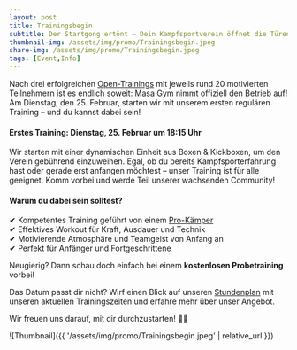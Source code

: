 ```yaml
---
layout: post
title: Trainingsbegin
subtitle: Der Startgong ertönt – Dein Kampfsportverein öffnet die Türen!
thumbnail-img: /assets/img/promo/Trainingsbegin.jpeg
share-img: /assets/img/promo/Trainingsbegin.jpeg
tags: [Event,Info]
---
```


Nach drei erfolgreichen [Open-Trainings](2025-01-20-eröffnungsfeier) mit jeweils rund 20 motivierten Teilnehmern ist es endlich soweit: [Masa Gym](/pages/about/masa) nimmt offiziell den Betrieb auf! Am Dienstag, den 25. Februar, starten wir mit unserem ersten regulären Training – und du kannst dabei sein!

#### Erstes Training: **Dienstag, 25. Februar um 18:15 Uhr**

Wir starten mit einer dynamischen Einheit aus Boxen & Kickboxen, um den Verein gebührend einzuweihen. Egal, ob du bereits Kampfsporterfahrung hast oder gerade erst anfangen möchtest – unser Training ist für alle geeignet. Komm vorbei und werde Teil unserer wachsenden Community!

#### Warum du dabei sein solltest?

✔ Kompetentes Training geführt von einem [Pro-Kämper](/pages/about/trainers)  
✔ Effektives Workout für Kraft, Ausdauer und Technik  
✔ Motivierende Atmosphäre und Teamgeist von Anfang an  
✔ Perfekt für Anfänger und Fortgeschrittene

Neugierig? Dann schau doch einfach bei einem **kostenlosen Probetraining** vorbei!

Das Datum passt dir nicht? Wirf einen Blick auf unseren [Stundenplan](/pages/courses) mit unseren aktuellen Trainingszeiten und erfahre mehr über unser Angebot.

Wir freuen uns darauf, mit dir durchzustarten! 💪🚀

![Thumbnail]({{ '/assets/img/promo/Trainingsbegin.jpeg' | relative_url }})
